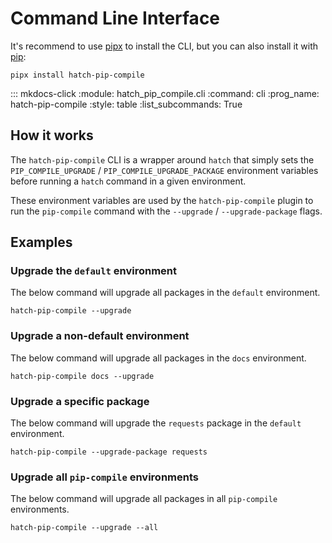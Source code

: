 # Command Line Interface

It's recommend to use [pipx] to install the CLI, but
you can also install it with [pip]:

```shell
pipx install hatch-pip-compile
```

::: mkdocs-click
    :module: hatch_pip_compile.cli
    :command: cli
    :prog_name: hatch-pip-compile
    :style: table
    :list_subcommands: True

## How it works

The `hatch-pip-compile` CLI is a wrapper around `hatch` that simply
sets the `PIP_COMPILE_UPGRADE` / `PIP_COMPILE_UPGRADE_PACKAGE` environment
variables before running a `hatch` command in a given environment.

These environment variables are used by the `hatch-pip-compile` plugin
to run the `pip-compile` command with the `--upgrade` / `--upgrade-package`
flags.

## Examples

### Upgrade the `default` environment

The below command will upgrade all packages in the `default` environment.

```shell
hatch-pip-compile --upgrade
```

### Upgrade a non-default environment

The below command will upgrade all packages in the `docs` environment.

```shell
hatch-pip-compile docs --upgrade
```

### Upgrade a specific package

The below command will upgrade the `requests` package in the `default`
environment.

```shell
hatch-pip-compile --upgrade-package requests
```

### Upgrade all `pip-compile` environments

The below command will upgrade all packages in all `pip-compile` environments.

```shell
hatch-pip-compile --upgrade --all
```

[pipx]: https://github.com/pypa/pipx
[pip]: https://pip.pypa.io/en/stable/
